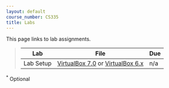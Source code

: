 ```yaml
---
layout: default
course_number: CS335
title: Labs
---
```


This page links to lab assignments.

> Lab   | File  | Due
> ----- | ----- | ---- 
> Lab Setup | [VirtualBox 7.0](setupv7.html) or [VirtualBox 6.x](setup.html) | n/a

<!-- > Shellshock Attack Lab | [Description and Tasks](shellshock.html) | Feb 18
> Buffer Overflow Attack Lab | [Description and Tasks](buffer_overflow.html) | Feb 29
> Attacks on TCP | [Description and Tasks](tcp_attack.html) | Mar 24
> Local DNS Attacks | [Description and Tasks](dns_attack.html) | Apr 02
> Cross-Site Request Forgery (CSRF) Attack | [Description and Tasks](csrf.html) | Apr 14
> Cross-Site Scripting (XSS) Attack | [Description and Tasks](xss_attack.html) | Apr 28
> SQL Injection Attack | [Description and Tasks](sql_attack.html) | Apr 30
> ARP Cache Poisoning Attack <sup>*</sup> |  [Description and Tasks](https://seedsecuritylabs.org/Labs_20.04/Networking/ARP_Attack/) | Apr 30
> ICMP Redirect Attack<sup>*</sup> | [Description and Tasks](https://seedsecuritylabs.org/Labs_20.04/Networking/ICMP_Redirect/) | Apr 30  -->


<sup>*</sup> Optional 